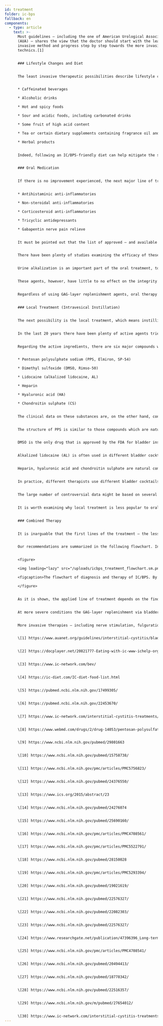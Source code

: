 ```yaml
---
id: treatment
folder: ic-bps
fallback: en
components:
  - type: article
    text: >-
      Most guidelines – including the one of American Urological Association
      (AUA) – shares the view that the doctor should start with the least
      invasive method and progress step by step towards the more invasive
      technics.[1]


      ### Lifestyle Changes and Diet 


      The least invasive therapeutic possibilities describe lifestyle changes. Diet has a major impact on the symptoms. IC/BPS food and drink lists are widely available on the internet[2],[3],[4], and scientific papers have been published about this topic, too[5],[6]. Most of the references agree that certain nourishments irritate the damaged bladder wall. Lists usually mention the following things:


      * Caffeinated beverages

      * Alcoholic drinks

      * Hot and spicy foods

      * Sour and acidic foods, including carbonated drinks

      * Some fruit of high acid content

      * Tea or certain dietary supplements containing fragrance oil and/or volatile oil compounds

      * Herbal products


      Indeed, following an IC/BPS-friendly diet can help mitigate the symptoms. However, lifestyle and diet changes alone do not always work, especially in severe cases. It usually takes a considerable amount of time until the effects manifest, and during this sort of therapy, the symptoms may become worse.


      ### Oral Medication


      If there is no improvement experienced, the next major line of treatment is oral therapy. The most common medicines usually contain one or more of the following active ingredients:


      * Antihistaminic anti-inflammatories

      * Non-steroidal anti-inflammatories

      * Corticosteroid anti-inflammatories

      * Tricyclic antidepressants

      * Gabapentin nerve pain relieve


      It must be pointed out that the list of approved – and available – products greatly varies by country.


      There have been plenty of studies examining the efficacy of these substances, it is summarized on many pages, too.[7] These agents have anti-inflammatory, pain mediator blocking and antidepressant effect; therefore, oral medication is an effective way of mitigating the urinary and/or the pain symptoms, thus improving the patient's quality of life.


      Urine alkalization is an important part of the oral treatment, too, since the acidic urine can irritate the bladder and make the symptoms worse. Avoiding food groups that make the urine more acidic is not effective enough in many cases. Therefore, alkalizing pills (medicines or food supplements) play a major role in oral medication, as well.


      These agents, however, have little to no effect on the integrity of the GAG-layer. It is worth mentioning there are certain products which do contain one or more active pharmaceutical ingredients (detailed later) used for GAG-layer replenishment. Many of them are widely known and available on the internet. In this group, the most important medicine is Pentosan Polysulfate Sodium (PPS, Elmiron, SP-54), which is approved by the Food and Drug Administration (FDA, the USA), and considered to be the only oral drug that actively helps GAG-layer replenishment.


      Regardless of using GAG-layer replenishment agents, oral therapy has some considerable drawbacks. To reach the bladder the drugs must be absorbed in the digestive system, enter the circulation and reach other tissues too. This fact lowers the efficacy of the drugs and increases the chance of side effects. PPS, for example, has to be taken for 3 months or more to experience its effect on the GAG-layer. Orally administered PPS taken over longer period may have serious side-effects[8]; a recent discovery on this topic is particularly concerning[9].


      ### Local Treatment (Intravesical Instillation)


      The next possibility is the local treatment, which means instilling certain substances directly into the bladder.


      In the last 20 years there have been plenty of active agents tried out. Some of these, for example BCG (Bacillus Calmette-Guarin) have turned out to be ineffective.[10] Others, like interfering with the nerve growth factors, have had safety issues.[11] With certain substances, only partial improvement has been achieved: with vanilloids, for example, pain have had been reduced, but no improvement has been observed regarding the urinary symptoms.[12] There are some agents which have been under examination right now, but either the results have been controversial and/or inconclusive so far, or there have not been enough clinical tests yet. Blocking the P2X3 receptors (which affect the bladder activity) might be promising, but further experiments would be needed.[13] Botulinum toxin A (BTX-A, Botox) has been examined several times, but the results seem controversial.[14][15] Using liposomes for delivering different agents might be an efficient method[16], but, again, further experiments would be needed.


      Regarding the active ingredients, there are six major compounds which that are associated with GAG-layer replenishment. These are the following:


      * Pentosan polysulphate sodium (PPS, Elmiron, SP-54)

      * Dimethyl sulfoxide (DMSO, Rimso-50)

      * Lidocaine (alkalized lidocaine, AL)

      * Heparin

      * Hyaluronic acid (HA)

      * Chondroitin sulphate (CS)


      The clinical data on these substances are, on the other hand, controversial.


      The structure of PPS is similar to those compounds which are naturally present in the GAG-layer. Its mechanism of action is still not known, but it might be an effective intravesical medicine.[17]


      DMSO is the only drug that is approved by the FDA for bladder instillation. According to some papers, it is more effective than certain other agents[18], whereas other references point out the issues related to DMSO[19].


      Alkalized lidocaine (AL) is often used in different bladder cocktails. According to certain sources, it is an effective medicine for GAG-layer replenishment[20] on its own. Most therapists think it can raise the efficacy of other compounds[21], even if there are studies denying it.


      Heparin, hyaluronic acid and chondroitin sulphate are natural components of the GAG-layer. Heparin, either alone or with other compounds is often used in the local treatment[22]. There are data that says it is less effective than e.g. DMSO (see above). Hyaluronic acid may be the most widespread component; its efficacy has been examined several times, with different results.[23] ,[24],[25]. The available data are similarly controversial for chondroitin sulphate, too.[26],[27],[28]. According to some studies, HA+CS might be just as effective as DMSO.[29]


      In practice, different therapists use different bladder cocktails,[30] hoping that the patient will respond to the treatment.


      The large number of controversial data might be based on several facts. Firstly, the etiology of IC/BPS is still not known. If the disease can appear for different reasons, patients with different etiology might respond differently to the treatments. Secondly, in many countries only one or very few of these medicines are approved, which alone hinders the possibility of building an objective and comparative picture. Thirdly, in most countries there are only a few agents or cocktails used for instillation, usually in a magistral form, which makes it very hard to run clinical trials with ample sample sizes.


      It is worth examining why local treatment is less popular to oral medication in spite of it is more effective – providing the right medicine is used. Invasiveness is an important factor. Many doctors tend to avoid using a catheter unless it is inevitable. Patients often refuse instillation therapy, being afraid of the pain, and the risk of further issues – microlesions and infections – a catheter can cause. To overcome these problems, Urosystem has developed UroDapter® and UroStill®. The former one is a small device which that replaces the catheter. The latter one is a device that enables self-instillation for female patients. With UroStill® the bladder treatment can be performed at home, without any direct assistance from the therapist.


      ### Combined Therapy


      It is inarguable that the first lines of the treatment – the less invasive methods, such as diet and oral medication – are necessary. Unfortunately, not only does the diagnosis take a long time, but also the effect of the less invasive therapies appears later. This leads to a common situation in which the patients waste 1–3 years or more living with hardly tolerable pain, severe urinary syndromes and a gradually worsening quality of life. The more time has been spent in this way, the more likely it is that the patient will not respond to the less invasive lines of treatment at all.


      Our recommendations are summarized in the following flowchart. In cases of severe symptoms, it is recommended to start with combined therapy of oral and intravesical treatments so that the patient's condition can improve as soon as it can.


      <figure>

      <img loading="lazy" src="/uploads/icbps_treatment_flowchart.sm.png" srcset="/uploads/icbps_treatment_flowchart.png 2x, /uploads/icbps_treatment_flowchart.sm.png 1x" alt="ICBPS treatment flowchart"/>

      <figcaption>The flowchart of diagnosis and therapy of IC/BPS. By 100% of the GAG-layer integrity test, the mean of the urine portions measured on the first (low fluid intake) day should be meant (described in the Diagnosing IC/BPS chapter)</figcaption>

      </figure>


      As it is shown, the applied line of treatment depends on the findings of the GAG-layer integrity test. Lifestyle changes, diet and oral medication is efficient and sufficient only in mild cases of IC/BPS. Patient follow-up is necessary in these cases, too, because despite the applied treatments a worsening condition cannot be ruled out. (The patient follow-up system has not been implemented to this website yet.)


      At more severe conditions the GAG-layer replenishment via bladder instillations shall be started immediately, but all the less invasive methods are usually performed simultaneously.


      More invasive therapies – including nerve stimulation, fulguration of the damaged regions of the GAG-layer or cystectomy – are performed only if all the other treatments have been ineffective. Alternative methods – including acupuncture, high-pressure oxygen therapy – are mostly recommended as supplementary treatments, taking into consideration their wrong cost-benefit ratio.


      \[1] https://www.auanet.org/guidelines/interstitial-cystitis/bladder-pain-syndrome-(2011-amended-2014)


      \[2] https://docplayer.net/20821777-Eating-with-ic-www-ichelp-org-interstitial-cystitis-association.html


      \[3] https://www.ic-network.com/bev/


      \[4] https://ic-diet.com/IC-diet-food-list.html


      \[5] https://pubmed.ncbi.nlm.nih.gov/17499305/


      \[6] https://pubmed.ncbi.nlm.nih.gov/22453670/


      \[7] https://www.ic-network.com/interstitial-cystitis-treatments/oral-medication/


      \[8] https://www.webmd.com/drugs/2/drug-14053/pentosan-polysulfate-sodium-oral/details


      \[9] https://www.ncbi.nlm.nih.gov/pubmed/29801663


      \[10] https://www.ncbi.nlm.nih.gov/pubmed/15758738/


      \[11] https://www.ncbi.nlm.nih.gov/pmc/articles/PMC5756823/


      \[12] https://www.ncbi.nlm.nih.gov/pubmed/24376550/


      \[13] https://www.ics.org/2015/abstract/23


      \[14] https://www.ncbi.nlm.nih.gov/pubmed/24276074


      \[15] https://www.ncbi.nlm.nih.gov/pubmed/25690160/


      \[16] https://www.ncbi.nlm.nih.gov/pmc/articles/PMC4708561/


      \[17] https://www.ncbi.nlm.nih.gov/pmc/articles/PMC5522791/


      \[18] https://www.ncbi.nlm.nih.gov/pubmed/28150028


      \[19] https://www.ncbi.nlm.nih.gov/pmc/articles/PMC5293394/


      \[20] https://www.ncbi.nlm.nih.gov/pubmed/19021619/


      \[21] https://www.ncbi.nlm.nih.gov/pubmed/22576327/


      \[22] https://www.ncbi.nlm.nih.gov/pubmed/22082303/


      \[23] https://www.ncbi.nlm.nih.gov/pubmed/22576327/


      \[24] https://www.researchgate.net/publication/47396396_Long-term_results_of_intravesical_hyaluronan_therapy_in_bladder_pain_syndromeinterstitial_cystitis


      \[25] https://www.ncbi.nlm.nih.gov/pmc/articles/PMC4708541/


      \[26] https://www.ncbi.nlm.nih.gov/pubmed/20494413/


      \[27] https://www.ncbi.nlm.nih.gov/pubmed/18778342/


      \[28] https://www.ncbi.nlm.nih.gov/pubmed/22516357/


      \[29] https://www.ncbi.nlm.nih.gov/m/pubmed/27654012/


      \[30] https://www.ic-network.com/interstitial-cystitis-treatments/bladder-instillations/
---
```

